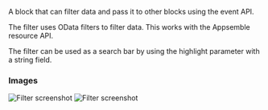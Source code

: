 A block that can filter data and pass it to other blocks using the event API.

The filter uses OData filters to filter data. This works with the Appsemble resource API.

The filter can be used as a search bar by using the highlight parameter with a string field.

### Images

![Filter screenshot](https://gitlab.com/appsemble/appsemble/-/raw/0.23.1/config/assets/filter.png)
![Filter screenshot](https://gitlab.com/appsemble/appsemble/-/raw/0.23.1/config/assets/filter-search-bar.png)
